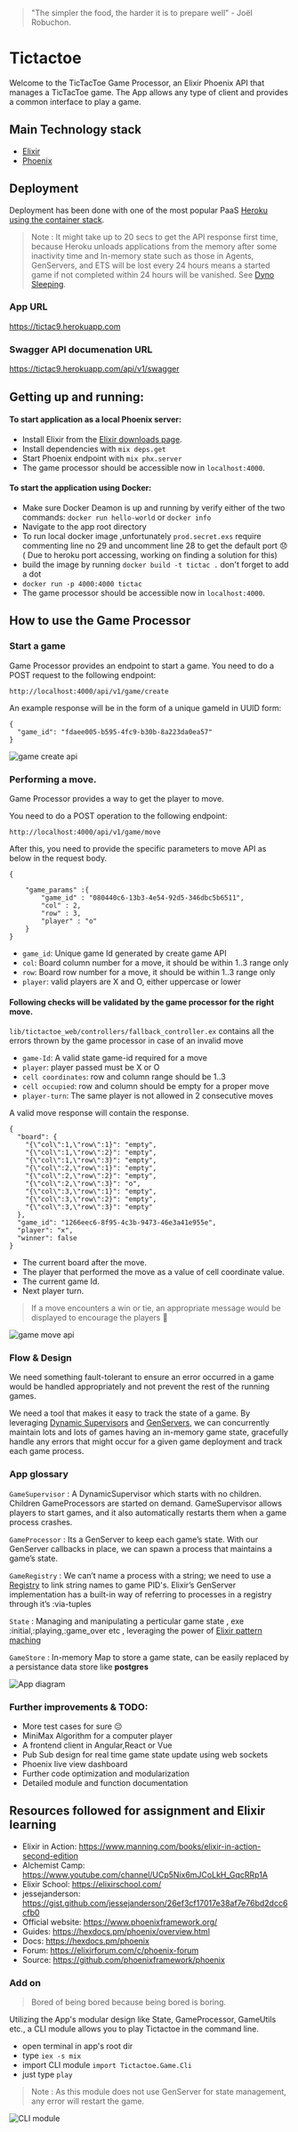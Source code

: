 
> "The simpler the food, the harder it is to prepare well" - Joël Robuchon.

# Tictactoe

Welcome to the TicTacToe Game Processor, an Elixir Phoenix API that manages a TicTacToe game. The App allows any type of client and provides a common interface to play a game.

## Main Technology stack

*  [Elixir](https://elixir-lang.org/)
*  [Phoenix](https://www.phoenixframework.org/)

## Deployment

Deployment has been done with one of the most popular PaaS [Heroku using the container stack](https://hexdocs.pm/phoenix/heroku.html).

> Note :  It might take up to 20 secs to get the API response first time, because Heroku unloads applications from the memory after some inactivity time and In-memory state such as those in Agents, GenServers, and ETS will be lost every 24 hours means a started game if not completed within 24 hours will be vanished.
See [Dyno Sleeping](https://devcenter.heroku.com/articles/free-dyno-hours#dyno-sleeping).

### App URL
https://tictac9.herokuapp.com

### Swagger API documenation URL

https://tictac9.herokuapp.com/api/v1/swagger

## Getting up and running:

#### To start application as a local Phoenix server:

  * Install Elixir from the [Elixir downloads page](https://elixir-lang.org/install.html).
  * Install dependencies with `mix deps.get`
  * Start Phoenix endpoint with `mix phx.server`
  * The game processor should be accessible now in `localhost:4000`.
 

#### To start the application using Docker:

* Make sure Docker Deamon is up and running by verify either of the two commands: `docker run hello-world` or `docker info`
* Navigate to the app root directory
* To run local docker image ,unfortunately `prod.secret.exs` require commenting line no 29 and uncomment line 28 to get the default port 😞 ( Due to heroku port accessing, working on finding a solution for this)
* build the image by running `docker build -t tictac .`  don't forget to add a dot 
* `docker run -p 4000:4000 tictac`
* The game processor should be accessible now in `localhost:4000`.

## How to use the Game Processor

### Start a game

Game Processor provides an endpoint to start a game. You need to do a POST request to the following endpoint:
```
http://localhost:4000/api/v1/game/create
```
An example response will be in the form of a unique gameId in UUID form:
```
{
  "game_id": "fdaee005-b595-4fc9-b30b-8a223da0ea57"
}
```

![game create api](https://contattafiles.s3.us-west-1.amazonaws.com/tnt35933/7QLZBhBaWaVFkUd/tictactoe-1621931180727.gif "Game create API")


### Performing a move.

Game Processor provides a way to get the player to move.

You need to do a POST operation to the following endpoint:

```
http://localhost:4000/api/v1/game/move
```
After this, you need to provide the specific parameters to move API as below in the request body. 

```
{
    
    "game_params" :{
        "game_id" : "080440c6-13b3-4e54-92d5-346dbc5b6511",
        "col" : 2,
        "row" : 3,
        "player" : "o"
    }
}
```
* `game_id`: Unique game Id generated by create game API 
* `col`: Board column number for a move, it should be within 1..3 range only 
* `row`: Board row number for a move, it should be within 1..3 range only 
* `player`: valid players are X and O, either uppercase or lower

#### Following checks will be validated by the game processor for the right move.

`lib/tictactoe_web/controllers/fallback_controller.ex` contains all the errors thrown by the game processor in case of an invalid move

* `game-Id`: A valid state game-id required for a move
* `player`: player passed must be X or O
* `cell coordinates`: row and column range should be 1..3 
* `cell occupied`: row and column should be empty for a proper move
* `player-turn`: The same player is not allowed in 2 consecutive moves 

A valid move response will contain the response.
```
{
  "board": {
    "{\"col\":1,\"row\":1}": "empty",
    "{\"col\":1,\"row\":2}": "empty",
    "{\"col\":1,\"row\":3}": "empty",
    "{\"col\":2,\"row\":1}": "empty",
    "{\"col\":2,\"row\":2}": "empty",
    "{\"col\":2,\"row\":3}": "o",
    "{\"col\":3,\"row\":1}": "empty",
    "{\"col\":3,\"row\":2}": "empty",
    "{\"col\":3,\"row\":3}": "empty"
  },
  "game_id": "1266eec6-8f95-4c3b-9473-46e3a41e955e",
  "player": "x",
  "winner": false
}
```
* The current board after the move.
* The player that performed the move as a value of cell coordinate value.
* The current game Id.
* Next player turn.

> If a move encounters a win or tie, an appropriate message would be displayed to encourage the players 🎉 


![game move api](https://contattafiles.s3.us-west-1.amazonaws.com/tnt35933/j88dMKfpDTLYc6A/tictactoe-1621936789185.gif "Game move API")

### Flow & Design

We need something fault-tolerant to ensure an error occurred in a game would be handled appropriately and not prevent the rest of the running games. 

 We need a tool that makes it easy to track the state of a game. By leveraging [Dynamic Supervisors](https://hexdocs.pm/elixir/1.12/DynamicSupervisor.html) and [GenServers](https://hexdocs.pm/elixir/GenServer.html), we can concurrently maintain lots and lots of games having an in-memory game state, gracefully handle any errors that might occur for a given game deployment and track each game process.

### App glossary

`GameSupervisor` :  A DynamicSupervisor which starts with no children. Children GameProcessors are started on demand. GameSupervisor allows players to start games, and it also automatically restarts them when a game process crashes. 

`GameProcessor` : Its a GenServer to keep each game’s state. With our GenServer callbacks in place, we can spawn a process that maintains a game’s state.

`GameRegistry` : 
We can’t name a process with a string; we need to use a [Registry](https://hexdocs.pm/elixir/master/Registry.html) to link string names to game PID's. Elixir’s GenServer implementation has a built-in way of referring to processes in a registry through it’s :via-tuples

`State` : Managing and manipulating a perticular game state , exe :initial,:playing,:game_over etc , leveraging the power of [Elixir pattern maching](https://elixir-lang.org/getting-started/pattern-matching.html)

`GameStore` : In-memory Map to store a game state, can be easily replaced by a persistance data store like **postgres**

![App diagram](https://contattafiles.s3.us-west-1.amazonaws.com/tnt35933/y1rZc5KimgiBVvd/unchain-tictac.jpg "App architecture")


### Further improvements & TODO:
* More test cases for sure 😔
* MiniMax Algorithm for a computer player
* A frontend client in Angular,React or Vue
* Pub Sub design for real time game state update using web sockets
* Phoenix live view dashboard 
* Further code optimization and modularization
* Detailed module and function documentation


## Resources followed for assignment and Elixir learning

  * Elixir in Action: https://www.manning.com/books/elixir-in-action-second-edition
  * Alchemist Camp: https://www.youtube.com/channel/UCp5Nix6mJCoLkH_GqcRRp1A
  * Elixir School: https://elixirschool.com/
  * jessejanderson: https://gist.github.com/jessejanderson/26ef3cf17017e38af7e76bd2dcc6cfb0
  * Official website: https://www.phoenixframework.org/
  * Guides: https://hexdocs.pm/phoenix/overview.html
  * Docs: https://hexdocs.pm/phoenix
  * Forum: https://elixirforum.com/c/phoenix-forum
  * Source: https://github.com/phoenixframework/phoenix

### Add on

> Bored of being bored because being bored is boring.

Utilizing the App's modular design like  State, GameProcessor, GameUtils etc., a CLI module allows you to play Tictactoe in the command line.

* open terminal in app's root dir
* type `iex -s mix`
* import CLI module `import Tictactoe.Game.Cli`
* just type `play`

> Note : As this module does not use GenServer for state management, any error will restart the game.

![CLI module](https://contattafiles.s3.us-west-1.amazonaws.com/tnt35933/fFvIhXvMKY5Vr6H/tictactoe-1621955308465.gif "CLI Tictactoe")